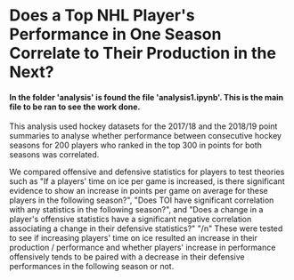 # Does a Top NHL Player's Performance in One Season Correlate to Their Production in the Next?
#### In the folder 'analysis' is found the file 'analysis1.ipynb'.  This is the main file to be ran to see the work done. 

This analysis used hockey datasets for the 2017/18 and the 2018/19 point summaries to analyse whether performance between consecutive hockey seasons for 200 players who ranked in the top 300 in points for both seasons was correlated. 

We compared offensive and defensive statistics for players to test theories such as "If a players' time on ice per game is increased, is there significant evidence to show an increase in points per game on average for these players in the following season?", "Does TOI have significant correlation with any statistics in the following season?", and "Does a change in a player's offensive statistics have a significant negative correlation associating a change in their defensive statistics?" "/n"
These were tested to see if increasing players' time on ice resulted an increase in their production / performance and whether players' increase in performance offensively tends to be paired with a decrease in their defensive performances in the following season or not.
